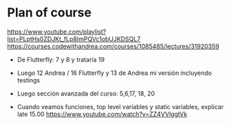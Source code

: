 # Plan of course

<https://www.youtube.com/playlist?list=PLptHs0ZDJKt_fLp8ImPQVc1obUJKDSQL7>
<https://courses.codewithandrea.com/courses/1085485/lectures/31920359>

- De Flutterfly: 7 y 8 y trataría 19
- Luego 12 Andrea / 16 Flutterfly y 13 de Andrea mi versión incluyendo testings
- Luego sección avanzada del curso: 5,6,17, 18, 20

- Cuando veamos funciones, top level variables y static variables, explicar late 15.00 <https://www.youtube.com/watch?v=ZZ4VVlggIVk>
